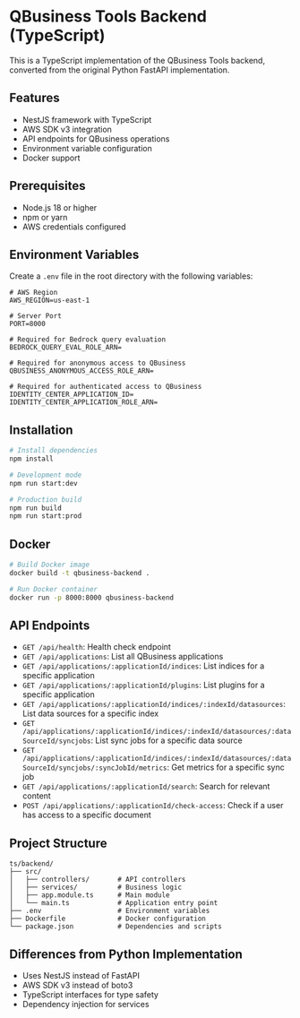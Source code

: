 # QBusiness Tools Backend (TypeScript)

This is a TypeScript implementation of the QBusiness Tools backend, converted from the original Python FastAPI implementation.

## Features

- NestJS framework with TypeScript
- AWS SDK v3 integration
- API endpoints for QBusiness operations
- Environment variable configuration
- Docker support

## Prerequisites

- Node.js 18 or higher
- npm or yarn
- AWS credentials configured

## Environment Variables

Create a `.env` file in the root directory with the following variables:

```
# AWS Region
AWS_REGION=us-east-1

# Server Port
PORT=8000

# Required for Bedrock query evaluation
BEDROCK_QUERY_EVAL_ROLE_ARN=

# Required for anonymous access to QBusiness
QBUSINESS_ANONYMOUS_ACCESS_ROLE_ARN=

# Required for authenticated access to QBusiness
IDENTITY_CENTER_APPLICATION_ID=
IDENTITY_CENTER_APPLICATION_ROLE_ARN=
```

## Installation

```bash
# Install dependencies
npm install

# Development mode
npm run start:dev

# Production build
npm run build
npm run start:prod
```

## Docker

```bash
# Build Docker image
docker build -t qbusiness-backend .

# Run Docker container
docker run -p 8000:8000 qbusiness-backend
```

## API Endpoints

- `GET /api/health`: Health check endpoint
- `GET /api/applications`: List all QBusiness applications
- `GET /api/applications/:applicationId/indices`: List indices for a specific application
- `GET /api/applications/:applicationId/plugins`: List plugins for a specific application
- `GET /api/applications/:applicationId/indices/:indexId/datasources`: List data sources for a specific index
- `GET /api/applications/:applicationId/indices/:indexId/datasources/:dataSourceId/syncjobs`: List sync jobs for a specific data source
- `GET /api/applications/:applicationId/indices/:indexId/datasources/:dataSourceId/syncjobs/:syncJobId/metrics`: Get metrics for a specific sync job
- `GET /api/applications/:applicationId/search`: Search for relevant content
- `POST /api/applications/:applicationId/check-access`: Check if a user has access to a specific document

## Project Structure

```
ts/backend/
├── src/
│   ├── controllers/       # API controllers
│   ├── services/          # Business logic
│   ├── app.module.ts      # Main module
│   └── main.ts            # Application entry point
├── .env                   # Environment variables
├── Dockerfile             # Docker configuration
└── package.json           # Dependencies and scripts
```

## Differences from Python Implementation

- Uses NestJS instead of FastAPI
- AWS SDK v3 instead of boto3
- TypeScript interfaces for type safety
- Dependency injection for services
